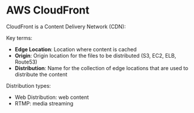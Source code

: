 # AWS CloudFront

CloudFront is a Content Delivery Network (CDN):

Key terms:

- **Edge Location**: Location where content is cached
- **Origin**: Origin location for the files to be distributed (S3, EC2, ELB, Route53)
- **Distribution**: Name for the collection of edge locations that are used to distribute the content

Distribution types:

- Web Distribution: web content
- RTMP: media streaming

